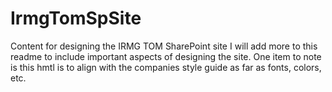 # IrmgTomSpSite
Content for designing the IRMG TOM SharePoint site
I will add more to this readme to include important aspects of designing the site. 
One item to note is this hmtl is to align with the companies style guide as far as fonts, colors, etc. 
